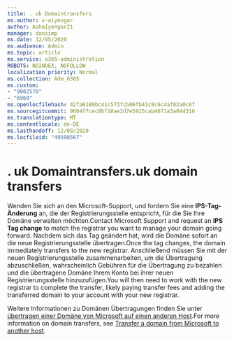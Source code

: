 ```yaml
---
title: . uk Domaintransfers
ms.author: v-aiyengar
author: AshaIyengar21
manager: dansimp
ms.date: 12/05/2020
ms.audience: Admin
ms.topic: article
ms.service: o365-administration
ROBOTS: NOINDEX, NOFOLLOW
localization_priority: Normal
ms.collection: Adm_O365
ms.custom:
- "9002570"
- "6969"
ms.openlocfilehash: 42fa6189bc41c573fcb06fb41c9c6c4af82a0c8f
ms.sourcegitcommit: 9604f7cec8bf18ae2d7e5915cab4671a3a04d316
ms.translationtype: MT
ms.contentlocale: de-DE
ms.lasthandoff: 12/08/2020
ms.locfileid: "49598567"
---
```

# <a name="uk-domain-transfers"></a><span data-ttu-id="1c15e-102">. uk Domaintransfers</span><span class="sxs-lookup"><span data-stu-id="1c15e-102">.uk domain transfers</span></span>

<span data-ttu-id="1c15e-103">Wenden Sie sich an den Microsoft-Support, und fordern Sie eine **IPS-Tag-Änderung** an, die der Registrierungsstelle entspricht, für die Sie Ihre Domäne verwalten möchten.</span><span class="sxs-lookup"><span data-stu-id="1c15e-103">Contact Microsoft Support and request an **IPS Tag change** to match the registrar you want to manage your domain going forward.</span></span> <span data-ttu-id="1c15e-104">Nachdem sich das Tag geändert hat, wird die Domäne sofort an die neue Registrierungsstelle übertragen.</span><span class="sxs-lookup"><span data-stu-id="1c15e-104">Once the tag changes, the domain immediately transfers to the new registrar.</span></span> <span data-ttu-id="1c15e-105">Anschließend müssen Sie mit der neuen Registrierungsstelle zusammenarbeiten, um die Übertragung abzuschließen, wahrscheinlich Gebühren für die Übertragung zu bezahlen und die übertragene Domäne Ihrem Konto bei ihrer neuen Registrierungsstelle hinzuzufügen.</span><span class="sxs-lookup"><span data-stu-id="1c15e-105">You will then need to work with the new registrar to complete the transfer, likely paying transfer fees and adding the transferred domain to your account with your new registrar.</span></span>

<span data-ttu-id="1c15e-106">Weitere Informationen zu Domänen Übertragungen finden Sie unter [übertragen einer Domäne von Microsoft auf einen anderen Host](https://docs.microsoft.com/microsoft-365/admin/get-help-with-domains/transfer-a-domain-from-microsoft-to-another-host?view=o365-worldwide).</span><span class="sxs-lookup"><span data-stu-id="1c15e-106">For more information on domain transfers, see [Transfer a domain from Microsoft to another host](https://docs.microsoft.com/microsoft-365/admin/get-help-with-domains/transfer-a-domain-from-microsoft-to-another-host?view=o365-worldwide).</span></span>
